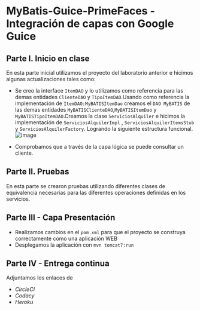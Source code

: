 # MyBatis-Guice-PrimeFaces -Integración de capas con Google Guice   
## Parte I. Inicio en clase   
En esta parte inicial utilizamos el proyecto del laboratorio anterior e hicimos algunas actualizaciones tales como:
* Se creo la interface ```ItemDAO``` y lo utilizamos como referencia para las demas entidades ```ClienteDAO``` y ```TipoItemDAO```.Usando como referencia la implementación de ```ItemDAO:MyBATISItemDao``` creamos el ```DAO MyBATIS``` de las demas entidades ```MyBATISClienteDAO```,```MyBATISItemDao``` y ```MyBATISTipoItemDAO```.Creamos la clase ```ServiciosAlquiler``` e hicimos la implementación de ```ServiciosAlquilerImpl``` , ```ServiciosAlquilerItemsStub``` y ```ServiciosAlquilerFactory```. Logrando la siguiente estructura funcional.
![image](https://user-images.githubusercontent.com/59893804/95645213-8b0f6400-0a82-11eb-8d68-9afd3790de9f.png)

* Comprobamos que a través de la capa lógica se puede consultar un cliente.

## Parte II. Pruebas
En esta parte se crearon pruebas utilizando diferentes clases de equivalencia necesarias para las diferentes operaciones definidas en los servicios.
 
## Parte III - Capa Presentación 
* Realizamos cambios en el ```pom.xml``` para que el proyecto se construya correctamente como una aplicación WEB
* Desplegamos la aplicación con ```mvn tomcat7:run```

## Parte IV - Entrega continua 
Adjuntamos los enlaces de 
* _CircleCI_
* _Codacy_
* _Heroku_
